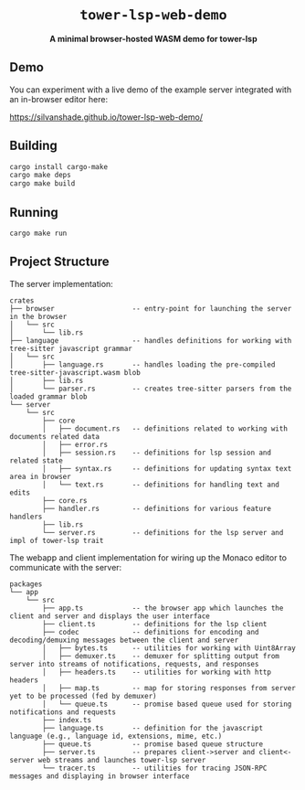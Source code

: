 <div align="center">
  <h1><code>tower-lsp-web-demo</code></h1>
  <p>
    <strong>A minimal browser-hosted WASM demo for tower-lsp</strong>
  </p>
</div>

## Demo

You can experiment with a live demo of the example server integrated with an in-browser editor here:

https://silvanshade.github.io/tower-lsp-web-demo/

## Building

```sh
cargo install cargo-make
cargo make deps
cargo make build
```

## Running

```sh
cargo make run
```

## Project Structure

The server implementation:

```
crates
├── browser                   -- entry-point for launching the server in the browser
│   └── src
│       └── lib.rs
├── language                  -- handles definitions for working with tree-sitter javascript grammar
│   └── src
│       ├── language.rs       -- handles loading the pre-compiled tree-sitter-javascript.wasm blob
│       ├── lib.rs
│       └── parser.rs         -- creates tree-sitter parsers from the loaded grammar blob
└── server
    └── src
        ├── core
        │   ├── document.rs   -- definitions related to working with documents related data
        │   ├── error.rs
        │   ├── session.rs    -- definitions for lsp session and related state
        │   ├── syntax.rs     -- definitions for updating syntax text area in browser
        │   └── text.rs       -- definitions for handling text and edits
        ├── core.rs
        ├── handler.rs        -- definitions for various feature handlers
        ├── lib.rs
        └── server.rs         -- definitions for the lsp server and impl of tower-lsp trait
```

The webapp and client implementation for wiring up the Monaco editor to  communicate with the server:

```
packages
└── app
    └── src
        ├── app.ts            -- the browser app which launches the client and server and displays the user interface
        ├── client.ts         -- definitions for the lsp client
        ├── codec             -- definitions for encoding and decoding/demuxing messages between the client and server
        │   ├── bytes.ts      -- utilities for working with Uint8Array
        │   ├── demuxer.ts    -- demuxer for splitting output from server into streams of notifications, requests, and responses
        │   ├── headers.ts    -- utilities for working with http headers
        │   ├── map.ts        -- map for storing responses from server yet to be processed (fed by demuxer)
        │   └── queue.ts      -- promise based queue used for storing notifications and requests
        ├── index.ts
        ├── language.ts       -- definition for the javascript language (e.g., language id, extensions, mime, etc.)
        ├── queue.ts          -- promise based queue structure
        ├── server.ts         -- prepares client->server and client<-server web streams and launches tower-lsp server
        └── tracer.ts         -- utilities for tracing JSON-RPC messages and displaying in browser interface
```
